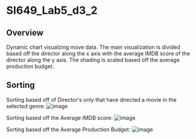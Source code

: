 # SI649_Lab5_d3_2

## Overview
Dynamic chart visualzing move data.  The main visualization is divided based off the director along the x axis with the average IMDB score of the director along the y axis.  The shading is scaled based off the average production budget.

## Sorting
Sorting based off of Director's only that have directed a movie in the selected genre:
![image](https://user-images.githubusercontent.com/20977403/36233319-6bbaf026-11b3-11e8-9225-6395a2e0b4c0.png)

Sorting based off the Average IMDB score:
![image](https://user-images.githubusercontent.com/20977403/36233337-85f80cee-11b3-11e8-856c-7c155b31fa2d.png)

Sorting based off the Average Production Budget:
![image](https://user-images.githubusercontent.com/20977403/36233393-de3d99b4-11b3-11e8-8e52-b02de26dbc5a.png)

